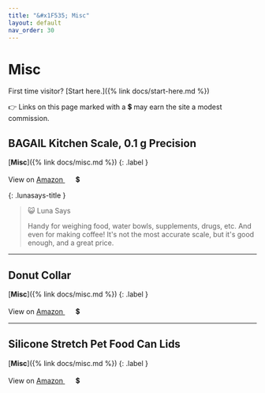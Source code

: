 ```yaml
---
title: "&#x1F535; Misc"
layout: default
nav_order: 30
---
```


# Misc

First time visitor? [Start here.]({% link docs/start-here.md %})

&#x1F449; Links on this page marked with a &#x1f4b2; may earn the site a modest commission.



## BAGAIL Kitchen Scale, 0.1 g Precision

[**Misc**]({% link docs/misc.md %})
{: .label }

View on <a href="https://www.amazon.com/dp/B0BNL5JCVR/ref=nosim?tag=ckdcatsupplies-20" class="external" target="_blank">Amazon&nbsp;<svg width="18" height="18" viewBox="0 0 24 24"><use xlink:href="#svg-external-link"></use></svg></a> &#x1f4b2;

{: .lunasays-title }
> &#x1F63A; Luna Says
>
> Handy for weighing food, water bowls, supplements, drugs, etc. And even for making coffee! It's not the most accurate scale, but it's good enough, and a great price.

* * *



## Donut Collar

[**Misc**]({% link docs/misc.md %})
{: .label }

View on <a href="https://www.amazon.com/dp/B0CCB1VRJD/ref=nosim?tag=ckdcatsupplies-20" class="external" target="_blank">Amazon&nbsp;<svg width="18" height="18" viewBox="0 0 24 24"><use xlink:href="#svg-external-link"></use></svg></a> &#x1f4b2;

* * *



## Silicone Stretch Pet Food Can Lids

[**Misc**]({% link docs/misc.md %})
{: .label }

View on <a href="https://www.amazon.com/dp/B07Q5747XZ/ref=nosim?tag=ckdcatsupplies-20" class="external" target="_blank">Amazon&nbsp;<svg width="18" height="18" viewBox="0 0 24 24"><use xlink:href="#svg-external-link"></use></svg></a> &#x1f4b2;

<!-- Updated 2024-11-01 19:12:06.004679Z -->
